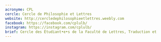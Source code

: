 ```yaml
---
acronyme: CPL
cercle: Cercle de Philosophie et Lettres
website: http://cercledephilosophieetlettres.weebly.com
facebook: https://facebook.com/cplulb/
instagram: https://instagram.com/cplulb/
brief: Cercle des Étudiant•e•s de la Faculté de Lettres, Traduction et Communication
---
```

